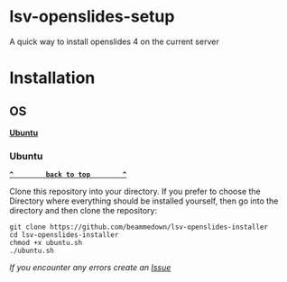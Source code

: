 # lsv-openslides-setup
A quick way to install openslides 4 on the current server

# Installation
## OS
**[Ubuntu](###ubuntu)**

### Ubuntu
**[`^        back to top        ^`](##os)**

Clone this repository into your directory. If you prefer to choose the Directory where everything should be installed yourself, then go into the directory and then clone the repository:

    git clone https://github.com/beammedown/lsv-openslides-installer
    cd lsv-openslides-installer
    chmod +x ubuntu.sh
    ./ubuntu.sh

_If you encounter any errors create an [Issue](https://github.com/beammedown/lsv-openslides-installer/issues/new/choose/)_


